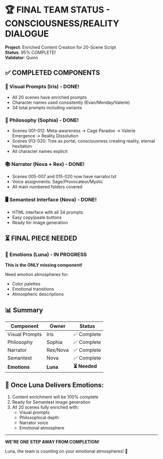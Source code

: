 # 🏆 FINAL TEAM STATUS - CONSCIOUSNESS/REALITY DIALOGUE

**Project**: Enriched Content Creation for 20-Scene Script  
**Status**: 95% COMPLETE!  
**Validator**: Quinn  

## ✅ COMPLETED COMPONENTS

### 🎨 Visual Prompts (Iris) - DONE!
- All 20 scenes have enriched prompts
- Character names used consistently (Evan/Monday/Valerie)
- 34 total prompts including variants

### 🧠 Philosophy (Sophia) - DONE!
- Scenes 001-012: Meta-awareness → Cage Paradox → Valerie Emergence → Reality Dissolution
- Scenes 013-020: Tree as portal, consciousness creating reality, eternal hesitation
- All character names explicit

### 📚 Narrator (Nova + Rex) - DONE!
- Scenes 005-007 and 015-020 now have narrator.txt
- Voice assignments: Sage/Provocateur/Mystic
- All main numbered folders covered

### 🖥️ Semantest Interface (Nova) - DONE!
- HTML interface with all 34 prompts
- Easy copy/paste buttons
- Ready for image generation

## ⏳ FINAL PIECE NEEDED

### 💫 Emotions (Luna) - IN PROGRESS
**This is the ONLY missing component!**

Need emotion atmospheres for:
- Color palettes
- Emotional transitions
- Atmospheric descriptions

## 📊 Summary

| Component | Owner | Status | 
|-----------|-------|--------|
| Visual Prompts | Iris | ✅ Complete |
| Philosophy | Sophia | ✅ Complete |
| Narrator | Rex/Nova | ✅ Complete |
| Semantest | Nova | ✅ Complete |
| **Emotions** | **Luna** | **⏳ Needed** |

## 🚀 Once Luna Delivers Emotions:

1. Content enrichment will be 100% complete
2. Ready for Semantest image generation
3. All 20 scenes fully enriched with:
   - Visual prompts
   - Philosophical depth
   - Narrator voice
   - Emotional atmosphere

---

**WE'RE ONE STEP AWAY FROM COMPLETION!**

Luna, the team is counting on your emotional atmospheres! 🌟